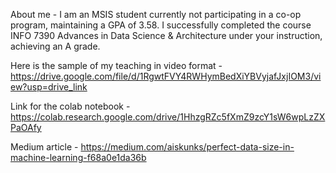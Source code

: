 About me - I am an MSIS student currently not participating in a co-op program, maintaining a GPA of 3.58. I successfully completed the course INFO 7390 Advances in Data Science & Architecture under your instruction, achieving an A grade.

Here is the sample of my teaching in video format - https://drive.google.com/file/d/1RgwtFVY4RWHymBedXiYBVyjafJxjIOM3/view?usp=drive_link

Link for the colab notebook - https://colab.research.google.com/drive/1HhzgRZc5fXmZ9zcY1sW6wpLzZXPaOAfy

Medium article - https://medium.com/aiskunks/perfect-data-size-in-machine-learning-f68a0e1da36b


